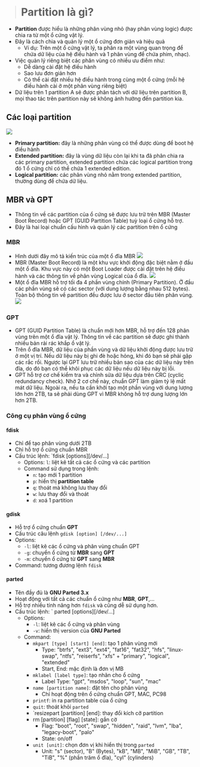 > # Partition là gì?
-  **Partition** được hiểu là những phân vùng nhỏ (hay phân vùng logic) được chia ra từ một ổ cứng vật lý.
- Đây là cách chia và quản lý một ổ cứng đơn giản và hiệu quả 
  - Ví dụ: Trên một ổ cứng vật lý, ta phân ra một vùng quan trọng để chứa dữ liệu của hệ điều hành và 1 phân vùng để chứa phim, nhạc).
- Việc quản lý riêng biệt các phân vùng có nhiều ưu điểm như:
  - Dễ dàng cài đặt hệ điều hành
  - Sao lưu đơn giản hơn
  - Có thể cài đặt nhiều hệ điều hành trong cùng một ổ cứng (mỗi hệ điều hành cài ở một phân vùng riêng biệt)
- Dữ liệu trên 1 partition A sẽ được phân tách với dữ liệu trên partition B, mọi thao tác trên partition này sẽ không ảnh hưởng đến partition kia.
## Các loại partition
![](https://imgur.com/IEDXxj3.jpg)
- **Primary partition:** đây là những phân vùng có thể được dùng để boot hệ điều hành
- **Extended partition:** đây là vùng dữ liệu còn lại khi ta đã phân chia ra các primary partition, extended partition chứa các logical partition trong đó 1 ổ cứng chỉ có thể chứa 1 extended edition.
- **Logical partition:** các phân vùng nhỏ nằm trong extended partition, thường dùng để chứa dữ liệu.
## MBR và GPT
- Thông tin về các partition của ổ cứng sẽ được lưu trữ trên MBR (Master Boot Record) hoặc GPT (GUID Partition Table) tuỳ loại ổ cứng hỗ trợ. 
- Đây là hai loại chuẩn cấu hình và quản lý các partition trên ổ cứng
### MBR
- Hình dưới đây mô tả kiến trúc của một ổ đĩa MBR
![](https://imgur.com/eUMgS2a.png)
- MBR (Master Boot Record) là một khu vực khởi động đặc biệt nằm ở đầu một ổ đĩa. Khu vực này có một Boot Loader được cài đặt trên hệ điều hành và các thông tin về phân vùng Logical của ổ đĩa.
![](https://imgur.com/srPzXLp.png)
- Một ổ đĩa MBR hỗ trợ tối đa 4 phần vùng chính (Primary Partition). Ở đầu các phần vùng sẽ có các sector (với dung lượng bằng nhau 512 bytes). Toàn bộ thông tin về partition đều được lưu ở sector đầu tiên phân vùng. 
![](https://imgur.com/uqI7l09.png)
### GPT 
- GPT (GUID Partition Table) là chuẩn mới hơn MBR, hỗ trợ đến 128 phân vùng trên một ổ đĩa vật lý. Thông tin về các partition sẽ được ghi thành nhiều bản rải rác khắp ổ vật lý.
- Trên ổ đĩa MBR, dữ liệu của phần vùng và dữ liệu khởi động được lưu trữ ở một vị trí. Nếu dữ liệu này bị ghi đè hoặc hỏng, khi đó bạn sẽ phải gặp các rắc rồi. Ngược lại GPT lưu trữ nhiều bản sao của các dữ liệu này trên đĩa, do đó bạn có thể khôi phục các dữ liệu nếu dữ liệu này bị lỗi.
- GPT hỗ trợ cơ chế kiểm tra và chỉnh sửa dữ liệu dựa trên CRC (cyclic redundancy check). Nhờ 2 cơ chế này, chuẩn GPT làm giảm tỷ lệ mất mát dữ liệu. Ngoài ra, nếu ta cần khởi tạo một phần vùng với dung lượng lớn hơn 2TB, ta sẽ phải dùng GPT vì MBR không hỗ trợ dung lượng lớn hơn 2TB.
### Công cụ phân vùng ổ cứng
#### fdisk
- Chỉ để tạo phân vùng dưới 2TB
- Chỉ hỗ trợ ổ cứng chuẩn MBR
- Cấu trúc lệnh:
`fdisk [options][/dev/...]
  - Options: `l`: liệt kê tất cả các ổ cứng và các partition
  - Command sử dụng trong lệnh:
    - `n`: tạo mới 1 partition
    - `p`: hiển thị **partition table**
    - `q`: thoát mà không lưu thay đổi
    - `w`: lưu thay đổi và thoát
    - `d`: xoá 1 partition
#### gdisk
- Hỗ trợ ổ cứng chuẩn **GPT**
- Cấu trúc câu lệnh
`gdisk [option] [/dev/...]`
- Options:
  - `-l`: liệt kê các ổ cứng và phân vùng chuẩn GPT
  - `-g`: chuyển ổ cứng từ **MBR** sang **GPT**
  - `-m`: chuyển ổ cứng từ **GPT** sang **MBR**
- Command: tương đương lệnh `fdisk`
#### parted
- Tên đầy đủ là **GNU Parted 3.x**
- Hoạt động với tất cả các chuẩn ổ cứng như **MBR**, **GPT**,...
- Hỗ trợ nhiều tính năng hơn `fdisk` và cũng dễ sử dụng hơn.
- Cấu trúc lệnh:
` parted [options][/dev/...] 
  - Options:
    - `-l`: liệt kê các ổ cứng và phân vùng
    - `-v`: hiển thị version của **GNU Parted**
  - Command:
    - `mkpart [type] [start] [end]`: tạo 1 phân vùng mới
      - Type: "btrfs", "ext3", "ext4", "fat16", "fat32", "hfs", "linux-swap", "ntfs", "reiserfs", "xfs" + "primary", "logical", "extended"
      - Start, End: mặc định là đơn vị MB
    - `mklabel [label type]`: tạo nhãn cho ổ cứng
      - Label Type: "gpt", "msdos", "loop", "sun", "mac"
    - `name [partition name]`: đặt tên cho phân vùng
      - Chỉ hoạt động trên ổ cứng chuẩn GPT, MAC, PC98
    - `printf`: in ra partition table của ổ cứng
    - `quit`: thoát khỏi `parted`
    - `resizepart [partition] [end]: thay đổi kích cỡ partition
    - rm [partition] [flag] [state]: gắn cờ
      - Flag: "boot", "root", "swap", "hidden", "raid", "lvm", "lba", "legacy-boot", "palo"
      - State: on/off
    - `unit [unit]`: chọn đơn vị khi hiển thị trong `parted `
      - Unit: "s" (sector), "B" (Bytes), "kB", "MB", "MiB", "GB", "TB", "TiB", "%" (phần trăm ổ đĩa), "cyl" (cylinders) 